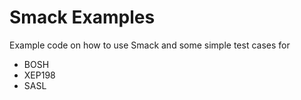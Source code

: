 Smack Examples
==============

Example code on how to use Smack and some simple test cases for

- BOSH
- XEP198
- SASL
